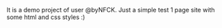 It is a demo project of user @byNFCK. Just a simple test 1 page site with some html and css styles :)
